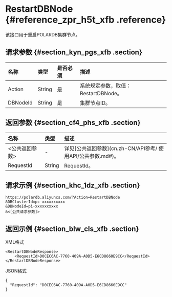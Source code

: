 # RestartDBNode {#reference_zpr_h5t_xfb .reference}

该接口用于重启POLARDB集群节点。

## 请求参数 {#section_kyn_pgs_xfb .section}

|名称|类型|是否必须|描述|
|:-|:-|:---|:-|
|Action|String|是|系统规定参数，取值：RestartDBNode。|
|DBNodeId|String|是|集群节点ID。|

## 返回参数 {#section_cf4_phs_xfb .section}

|名称|类型|描述|
|:-|:-|:-|
|<公共返回参数\>|-|详见[公共返回参数](cn.zh-CN/API参考/ 使用API/公共参数.md#)。|
|RequestId|String|RequestId。|

## 请求示例 {#section_khc_1dz_xfb .section}

```
https://polardb.aliyuncs.com/?Action=RestartDBNode
&DBClusterId=pc-xxxxxxxxxx
&DBNodeId=pi-xxxxxxxxxx
&<[公共请求参数]>
```

## 返回示例 {#section_blw_cls_xfb .section}

XML格式

```
<RestartDBNodeResponse>  
	<RequestId>D0CEC6AC-7760-409A-A0D5-E6CD8660E9CC</RequestId>
</RestartDBNodeResponse>
```

JSON格式

```
{
  "RequestId": "D0CEC6AC-7760-409A-A0D5-E6CD8660E9CC"
}
```

